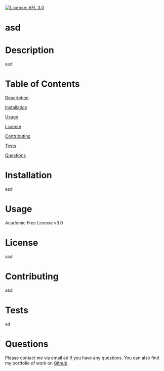 [![License: AFL 3.0](https://img.shields.io/badge/License-AFL%203.0-blue.svg)](https://opensource.org/licenses/AFL-3.0)

# asd

# Description

asd

# Table of Contents

[Description](#description)

[Installation](#installation)

[Usage](#usage)

[License](#license)

[Contributing](#contributing)

[Tests](#tests)

[Questions](#questions)

# Installation

asd

# Usage

Academic Free License v3.0

# License

asd

# Contributing

asd

# Tests

ad

# Questions

Please contact me via email ad if you have any questions. You can also find my portfolio of work on [Github](https://github.com/ad).